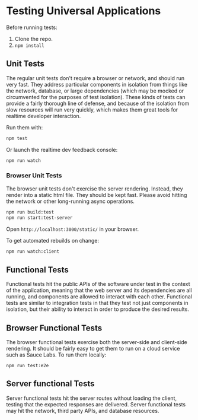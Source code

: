 # Testing Universal Applications

Before running tests:

1. Clone the repo.
2. `npm install`

## Unit Tests

The regular unit tests don't require a browser or network, and should run very fast. They address particular components in isolation from things like the network, database, or large dependencies (which may be mocked or circumvented for the purposes of test isolation). These kinds of tests can provide a fairly thorough line of defense, and because of the isolation from slow resources will run very quickly, which makes them great tools for realtime developer interaction.

Run them with:

```sh
npm test
```

Or launch the realtime dev feedback console:

```sh
npm run watch
```


### Browser Unit Tests

The browser unit tests don't exercise the server rendering. Instead, they render into a static html file. They should be kept fast. Please avoid hitting the network or other long-running async operations.

```sh
npm run build:test
npm run start:test-server
```

Open `http://localhost:3000/static/` in your browser.

To get automated rebuilds on change:

```sh
npm run watch:client
```


## Functional Tests

Functional tests hit the public APIs of the software under test in the context of the application, meaning that the web server and its dependencies are all running, and components are allowed to interact with each other. Functional tests are similar to integration tests in that they test not just components in isolation, but their ability to interact in order to produce the desired results.

## Browser Functional Tests

The browser functional tests exercise both the server-side and client-side rendering. It should be fairly easy to get them to run on a cloud service such as Sauce Labs. To run them locally:

```
npm run test:e2e
```

## Server functional Tests

Server functional tests hit the server routes without loading the client, testing that the expected responses are delivered. Server functional tests may hit the network, third party APIs, and database resources.
